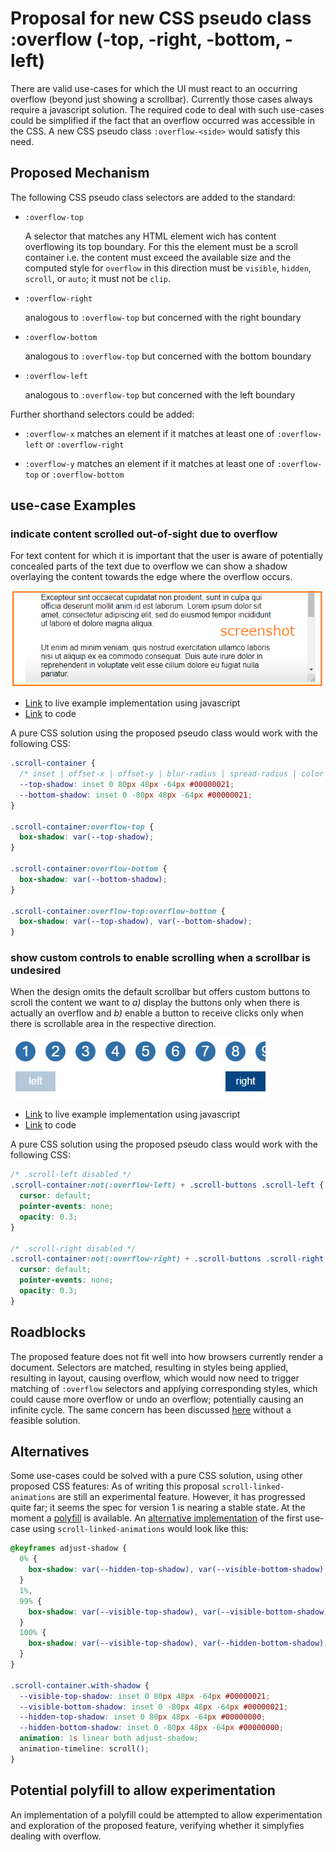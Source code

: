 # Proposal for new CSS pseudo class :overflow (-top, -right, -bottom, -left)

There are valid use-cases for which the UI must react to an occurring overflow (beyond just showing a scrollbar).
Currently those cases always require a javascript solution.
The required code to deal with such use-cases could be simplified if the fact that an overflow occurred was accessible in the CSS.
A new CSS pseudo class `:overflow-<side>` would satisfy this need.

## Proposed Mechanism

The following CSS pseudo class selectors are added to the standard:

- `:overflow-top`

  A selector that matches any HTML element wich has content overflowing its top boundary.
  For this the element must be a scroll container i.e. the content must exceed the available size
  and the computed style for `overflow` in this direction must be `visible`, `hidden`, `scroll`, or `auto`; it must not be `clip`.

- `:overflow-right`

  analogous to `:overflow-top` but concerned with the right boundary

- `:overflow-bottom`

  analogous to `:overflow-top` but concerned with the bottom boundary

- `:overflow-left`

  analogous to `:overflow-top` but concerned with the left boundary

Further shorthand selectors could be added:

- `:overflow-x`
  matches an element if it matches at least one of `:overflow-left` or `:overflow-right`

- `:overflow-y`
  matches an element if it matches at least one of `:overflow-top` or `:overflow-bottom`

## use-case Examples

### indicate content scrolled out-of-sight due to overflow

For text content for which it is important that the user is aware of potentially concealed parts of the text due to overflow we can show a shadow overlaying the content towards the edge where the overflow occurs.

![example with scroll shadow](https://raw.githubusercontent.com/teetotum/exploration/master/scroll_shadow/screenshot_marked.png)

- [Link](https://gleaming-peppered-lifeboat.glitch.me/) to live example implementation using javascript
- [Link](https://glitch.com/edit/#!/gleaming-peppered-lifeboat) to code

A pure CSS solution using the proposed pseudo class would work with the following CSS:

```css
.scroll-container {
  /* inset | offset-x | offset-y | blur-radius | spread-radius | color */
  --top-shadow: inset 0 80px 48px -64px #00000021;
  --bottom-shadow: inset 0 -80px 48px -64px #00000021;
}

.scroll-container:overflow-top {
  box-shadow: var(--top-shadow);
}

.scroll-container:overflow-bottom {
  box-shadow: var(--bottom-shadow);
}

.scroll-container:overflow-top:overflow-bottom {
  box-shadow: var(--top-shadow), var(--bottom-shadow);
}
```

### show custom controls to enable scrolling when a scrollbar is undesired

When the design omits the default scrollbar but offers custom buttons to scroll the content we want to _a)_ display the buttons only when there is actually an overflow and _b)_ enable a button to receive clicks only when there is scrollable area in the respective direction.

![custom scroll buttons example](https://raw.githubusercontent.com/teetotum/exploration/master/custom_scroll_buttons/custom_scroll_buttons_example.png)

- [Link](https://humorous-glass-file.glitch.me/) to live example implementation using javascript
- [Link](https://glitch.com/edit/#!/humorous-glass-file) to code

A pure CSS solution using the proposed pseudo class would work with the following CSS:

```css
/* .scroll-left disabled */
.scroll-container:not(:overflow-left) + .scroll-buttons .scroll-left {
  cursor: default;
  pointer-events: none;
  opacity: 0.3;
}

/* .scroll-right disabled */
.scroll-container:not(:overflow-right) + .scroll-buttons .scroll-right {
  cursor: default;
  pointer-events: none;
  opacity: 0.3;
}
```

## Roadblocks

The proposed feature does not fit well into how browsers currently render a document.
Selectors are matched, resulting in styles being applied, resulting in layout, causing overflow, which would now need to trigger matching of `:overflow` selectors and applying corresponding styles, which could cause more overflow or undo an overflow; potentially causing an infinite cycle.
The same concern has been discussed [here](https://discourse.wicg.io/t/add-truncated-to-css-pseudo-selector-specification/621) without a feasible solution.

## Alternatives

Some use-cases could be solved with a pure CSS solution, using other proposed CSS features:
As of writing this proposal `scroll-linked-animations` are still an experimental feature.
However, it has progressed quite far; it seems the spec for version 1 is nearing a stable state.
At the moment a [polyfill](https://github.com/flackr/scroll-timeline) is available.
An [alternative implementation](https://github.com/teetotum/exploration/blob/master/scroll_shadow/css_solution_with_scrolltimeline.html) of the first use-case using `scroll-linked-animations` would look like this:

```css
@keyframes adjust-shadow {
  0% {
    box-shadow: var(--hidden-top-shadow), var(--visible-bottom-shadow);
  }
  1%,
  99% {
    box-shadow: var(--visible-top-shadow), var(--visible-bottom-shadow);
  }
  100% {
    box-shadow: var(--visible-top-shadow), var(--hidden-bottom-shadow);
  }
}

.scroll-container.with-shadow {
  --visible-top-shadow: inset 0 80px 48px -64px #00000021;
  --visible-bottom-shadow: inset 0 -80px 48px -64px #00000021;
  --hidden-top-shadow: inset 0 80px 48px -64px #00000000;
  --hidden-bottom-shadow: inset 0 -80px 48px -64px #00000000;
  animation: 1s linear both adjust-shadow;
  animation-timeline: scroll();
}
```

## Potential polyfill to allow experimentation

An implementation of a polyfill could be attempted to allow experimentation and exploration of the proposed feature, verifying whether it simplyfies dealing with overflow.
